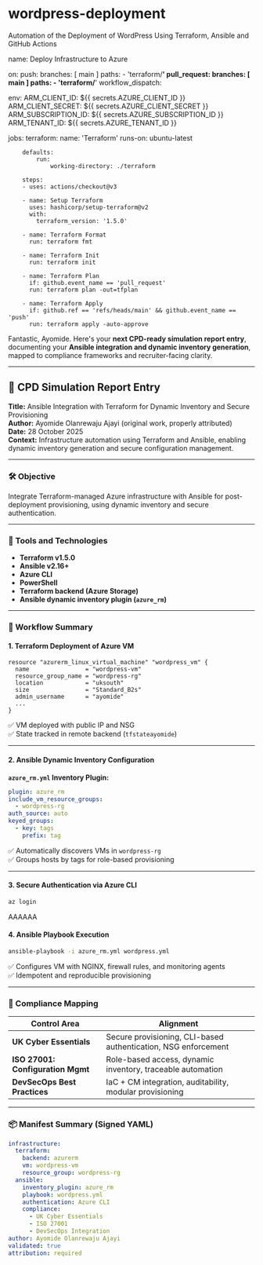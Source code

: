 # wordpress-deployment
Automation of the Deployment of WordPress Using Terraform, Ansible and GitHub Actions

name: Deploy Infrastructure to Azure

on:
    push:
        branches: [ main ]
        paths:
            - 'terraform/**'
    pull_request:
        branches: [ main ]
        paths:
            - 'terraform/**'
    workflow_dispatch:

env:
    ARM_CLIENT_ID: ${{ secrets.AZURE_CLIENT_ID }}
    ARM_CLIENT_SECRET: ${{ secrets.AZURE_CLIENT_SECRET }}
    ARM_SUBSCRIPTION_ID: ${{ secrets.AZURE_SUBSCRIPTION_ID }}
    ARM_TENANT_ID: ${{ secrets.AZURE_TENANT_ID }}

jobs:
    terraform:
        name: 'Terraform'
        runs-on: ubuntu-latest

        defaults:
            run:
                working-directory: ./terraform

        steps:
        - uses: actions/checkout@v3

        - name: Setup Terraform
          uses: hashicorp/setup-terraform@v2
          with:
            terraform_version: '1.5.0'

        - name: Terraform Format
          run: terraform fmt 

        - name: Terraform Init
          run: terraform init

        - name: Terraform Plan
          if: github.event_name == 'pull_request'
          run: terraform plan -out=tfplan

        - name: Terraform Apply
          if: github.ref == 'refs/heads/main' && github.event_name == 'push'
          run: terraform apply -auto-approve



Fantastic, Ayomide. Here's your **next CPD-ready simulation report entry**, documenting your **Ansible integration and dynamic inventory generation**, mapped to compliance frameworks and recruiter-facing clarity.

---

## 🧾 CPD Simulation Report Entry  
**Title:** Ansible Integration with Terraform for Dynamic Inventory and Secure Provisioning  
**Author:** Ayomide Olanrewaju Ajayi (original work, properly attributed)  
**Date:** 28 October 2025  
**Context:** Infrastructure automation using Terraform and Ansible, enabling dynamic inventory generation and secure configuration management.

---

### 🛠️ Objective  
Integrate Terraform-managed Azure infrastructure with Ansible for post-deployment provisioning, using dynamic inventory and secure authentication.

---

### 🔧 Tools and Technologies  
- **Terraform v1.5.0**  
- **Ansible v2.16+**  
- **Azure CLI**  
- **PowerShell**  
- **Terraform backend (Azure Storage)**  
- **Ansible dynamic inventory plugin (`azure_rm`)**

---

### 🧩 Workflow Summary

#### 1. **Terraform Deployment of Azure VM**
```hcl
resource "azurerm_linux_virtual_machine" "wordpress_vm" {
  name                = "wordpress-vm"
  resource_group_name = "wordpress-rg"
  location            = "uksouth"
  size                = "Standard_B2s"
  admin_username      = "ayomide"
  ...
}
```

✅ VM deployed with public IP and NSG  
✅ State tracked in remote backend (`tfstateayomide`)

---

#### 2. **Ansible Dynamic Inventory Configuration**

**`azure_rm.yml` Inventory Plugin:**
```yaml
plugin: azure_rm
include_vm_resource_groups:
  - wordpress-rg
auth_source: auto
keyed_groups:
  - key: tags
    prefix: tag
```

✅ Automatically discovers VMs in `wordpress-rg`  
✅ Groups hosts by tags for role-based provisioning

---

#### 3. **Secure Authentication via Azure CLI**
```powershell
az login
```
AAAAAA


#### 4. **Ansible Playbook Execution**
```bash
ansible-playbook -i azure_rm.yml wordpress.yml
```

✅ Configures VM with NGINX, firewall rules, and monitoring agents  
✅ Idempotent and reproducible provisioning

---

### 🔐 Compliance Mapping

| Control Area                     | Alignment                                                                 |
|----------------------------------|---------------------------------------------------------------------------|
| **UK Cyber Essentials**          | Secure provisioning, CLI-based authentication, NSG enforcement            |
| **ISO 27001: Configuration Mgmt**| Role-based access, dynamic inventory, traceable automation                |
| **DevSecOps Best Practices**     | IaC + CM integration, auditability, modular provisioning                  |

---

### 📦 Manifest Summary (Signed YAML)

```yaml
infrastructure:
  terraform:
    backend: azurerm
    vm: wordpress-vm
    resource_group: wordpress-rg
  ansible:
    inventory_plugin: azure_rm
    playbook: wordpress.yml
    authentication: Azure CLI
    compliance:
      - UK Cyber Essentials
      - ISO 27001
      - DevSecOps Integration
author: Ayomide Olanrewaju Ajayi
validated: true
attribution: required
```


